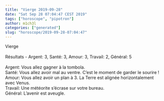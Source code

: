 ```yaml
---
title: "Vierge 2019-09-28"
date: "Sat Sep 28 07:04:47 CEST 2019"
tags: ["horoscope", "pipotron"]
author: m1ch3l
categories: ["generated"]
slug: "horoscope/2019-09-28-07:04:47"
---
```


Vierge<br>
<br>
Résultats - Argent: 3, Santé: 3, Amour: 3, Travail: 2, Général: 5<br>
<br>
Argent:  Vous allez gagner à la tombola. <br>
Santé:   Vous allez avoir mal au ventre. C’est le moment de garder le sourire !<br>
Amour:   Vous allez avoir un plan à 3. La Terre est alignée horizontalement avec Venus.<br>
Travail: Une météorite s’écrase sur votre bureau. <br>
Général: L’avenir est aveugle.<br>
